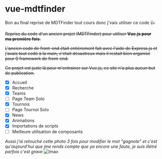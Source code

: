 # vue-mdtfinder

Bon au final reprise de MDTFinder tout cours donc j'vais utiliser ce code 👍

~~Reprise du code d'un ancien projet (MDTFinder) pour utiliser **Vue.js pour ma première fois**.~~

~~L'ancien code de front-end était entièrement fait avec l'aide de Express.js et j'avais tout codé à la main, c'était désastreux mais il restait bien organisé pour 0 framework de front-end.~~

~~Ce projet est juste là pour m'entrainer sur Vue.js, ce site n'a plus aucun but de publication.~~

- [x] Accueil
- [x] Recherche
- [x] Teams
- [ ] Page Team Solo
- [x] Tournois
- [ ] Page Tournoi Solo
- [x] News
- [x] Animations
- [x] Importations de scripts
- [ ] Meilleure utilisation de composants

*Aussi j'ai retouché cette photo 3 fois pour modifier le mot "gagnote" et c'est qu'aujourd'hui que jme rends compte que ya encore une faute, je suis illétré parfois c'est grave*
![lmao](https://media.discordapp.net/attachments/405780210265620480/908161235864920085/unknown.png?width=1191&height=670)
